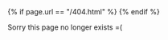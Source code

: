 <head>
    {% if page.url == "/404.html" %}
        <meta http-equiv="refresh" content="5; url=/">
    {% endif %}
</head>
<body>
    <p>Sorry this page no longer exists =(</p>
</body>
